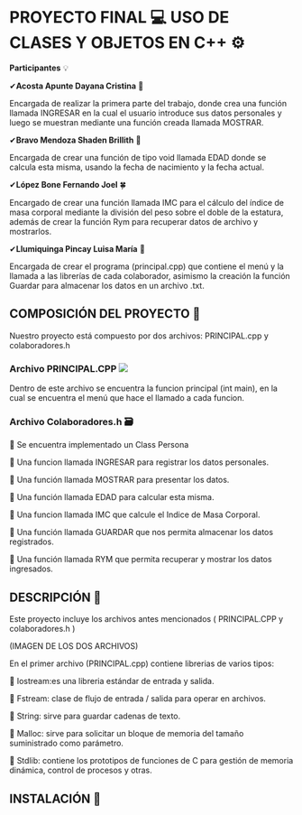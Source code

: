 # PROYECTO FINAL 💻 USO DE CLASES Y OBJETOS EN C++ ⚙

**Participantes** 💡

✔**Acosta Apunte Dayana Cristina** 🌸 

Encargada de realizar la primera parte del trabajo, donde crea una función llamada INGRESAR en la cual el usuario introduce sus datos personales y luego se muestran mediante una función creada llamada MOSTRAR. 

✔**Bravo Mendoza Shaden Brillith** 🌹

Encargada de crear una función de tipo void llamada EDAD donde se calcula esta misma, usando la fecha de nacimiento y la fecha actual.

✔**López Bone Fernando Joel** 🍀

Encargado de crear una función llamada IMC para el cálculo del índice de masa corporal mediante la división del peso sobre el doble de la estatura, además de crear la función Rym  para recuperar datos de archivo y mostrarlos.

✔**Llumiquinga Pincay Luisa María** 🌻

Encargada de crear el programa (principal.cpp) que contiene el menú y la llamada a las librerías de cada colaborador, asimismo la creación la función Guardar para almacenar los datos en un archivo .txt.

##  COMPOSICIÓN DEL PROYECTO 📁 

Nuestro proyecto está compuesto por dos archivos: PRINCIPAL.cpp y colaboradores.h

### Archivo PRINCIPAL.CPP  ![](https://i.ibb.co/R6DF9mZ/simbolo-de-formato-de-archivo-cpp-1.png)

Dentro de este archivo se encuentra la funcion principal (int main), en la cual se encuentra el menú que hace el llamado a cada funcion. 

### Archivo Colaboradores.h 🗃

🔹 Se encuentra implementado un Class Persona

🔹 Una funcion llamada INGRESAR para registrar los datos personales.

🔹 Una función llamada MOSTRAR para presentar los datos. 

🔹 Una función llamada EDAD para calcular esta misma.

🔹 Una funcion llamada IMC que calcule el Indice de Masa Corporal.

🔹 Una función llamada GUARDAR que nos permita almacenar los datos registrados.

🔹 Una función llamada RYM que permita recuperar y mostrar los datos ingresados.   

## DESCRIPCIÓN 📑

Este proyecto incluye los archivos antes mencionados ( PRINCIPAL.CPP y colaboradores.h ) 

(IMAGEN DE LOS DOS ARCHIVOS)

En el primer archivo (PRINCIPAL.cpp) contiene librerias de varios tipos:

🔸 Iostream:es una libreria estándar de entrada y salida.  

🔸 Fstream: clase de flujo de entrada / salida para operar en archivos. 

🔸 String: sirve para guardar cadenas de texto.

🔸 Malloc: sirve para solicitar un bloque de memoria del tamaño suministrado como parámetro.

🔸 Stdlib: contiene los prototipos de funciones de C para gestión de memoria dinámica, control de procesos y otras. 


## INSTALACIÓN 🔗 









